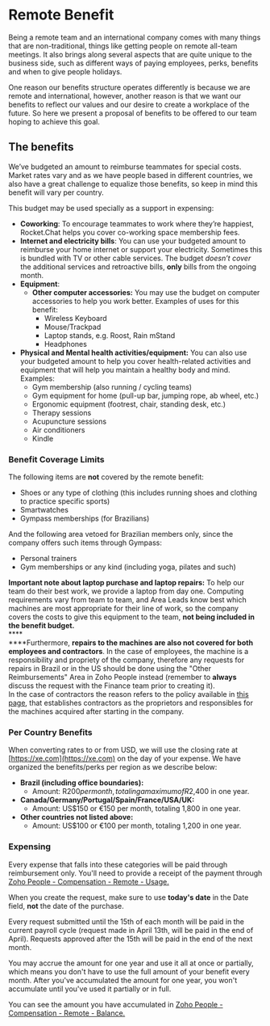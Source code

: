 # Remote Benefit

Being a remote team and an international company comes with many things that are non-traditional, things like getting people on remote all-team meetings. It also brings along several aspects that are quite unique to the business side, such as different ways of paying employees, perks, benefits and when to give people holidays.

One reason our benefits structure operates differently is because we are remote and international, however, another reason is that we want our benefits to reflect our values and our desire to create a workplace of the future. So here we present a proposal of benefits to be offered to our team hoping to achieve this goal.

## The benefits

We’ve budgeted an amount to reimburse teammates for special costs. Market rates vary and as we have people based in different countries, we also have a great challenge to equalize those benefits, so keep in mind this benefit will vary per country.

This budget may be used specially as a support in expensing:

* **Coworking**: To encourage teammates to work where they’re happiest, Rocket.Chat helps you cover co-working space membership fees.
* **Internet and electricity bills**: You can use your budgeted amount to reimburse your home internet or support your electricity. Sometimes this is bundled with TV or other cable services. The budget _doesn’t cover_ the additional services and retroactive bills, **only** bills from the ongoing month.
* **Equipment**:
  * **Other computer accessories:** You may use the budget on computer accessories to help you work better. Examples of uses for this benefit:
    * Wireless Keyboard
    * Mouse/Trackpad
    * Laptop stands, e.g. Roost, Rain mStand
    * Headphones
* **Physical and Mental health activities/equipment:** You can also use your budgeted amount to help you cover health-related activities and equipment that will help you maintain a healthy body and mind. Examples:
  * Gym membership (also running / cycling teams)
  * Gym equipment for home (pull-up bar, jumping rope, ab wheel, etc.)
  * Ergonomic equipment (footrest, chair, standing desk, etc.)
  * Therapy sessions
  * Acupuncture sessions
  * Air conditioners
  * Kindle

### Benefit Coverage Limits

The following items are **not** covered by the remote benefit:

* Shoes or any type of clothing (this includes running shoes and clothing to practice specific sports)
* Smartwatches
* Gympass memberships (for Brazilians)

And the following area vetoed for Brazilian members only, since the company offers such items through Gympass:

* Personal trainers
* Gym memberships or any kind (including yoga, pilates and such)

**Important note about laptop purchase and laptop repairs:** To help our team do their best work, we provide a laptop from day one. Computing requirements vary from team to team, and Area Leads know best which machines are most appropriate for their line of work, so the company covers the costs to give this equipment to the team, **not being included in the benefit budget.**\
****\
****Furthermore, **repairs to the machines are also not covered for both employees and contractors**. In the case of employees, the machine is a responsibility and propriety of the company, therefore any requests for repairs in Brazil or in the US should be done using the "Other Reimbursements" Area in Zoho People instead (remember to **always** discuss the request with the Finance team prior to creating it). \
In the case of contractors the reason refers to the policy available in [this page](https://handbook.rocket.chat/departments-operations/people/joining/onboarding/laptop-ordering/contractors), that establishes contractors as the proprietors and responsibles for the machines acquired after starting in the company.

### Per Country Benefits

When converting rates to or from USD, we will use the closing rate at [https://xe.com](https://xe.com) on the day of your expense. We have organized the benefits/perks per region as we describe below:

* **Brazil (including office boundaries):**
  * Amount: R$200 per month, totaling a maximum of R$2,400 in one year.
* **Canada/Germany/Portugal/Spain/France/USA/UK:**
  * Amount: US$150 or €150 per month, totaling 1,800 in one year.
* **Other countries not listed above:**
  * Amount: US$100 or €100 per month, totaling 1,200 in one year.

### Expensing

Every expense that falls into these categories will be paid through reimbursement only. You'll need to provide a receipt of the payment through [Zoho People - Compensation - Remote - Usage.](https://people.zoho.com/rocketchat/zp#compensation/form/listview-formId:524549000001060069/viewId:524549000001060071)

When you create the request, make sure to use **today's date** in the Date field, **not** the date of the purchase.

Every request submitted until the 15th of each month will be paid in the current payroll cycle (request made in April 13th, will be paid in the end of April). Requests approved after the 15th will be paid in the end of the next month.

You may accrue the amount for one year and use it all at once or partially, which means you don't have to use the full amount of your benefit every month. After you've accumulated the amount for one year, you won't accumulate until you've used it partially or in full.

You can see the amount you have accumulated in [Zoho People - Compensation - Remote - Balance.](https://people.zoho.com/rocketchat/zp#compensation/form/listview-formId:524549000000841009/viewId:524549000000841011)
